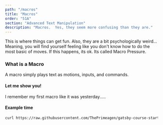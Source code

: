 ```yaml
---
path: "/macros"
title: "Macros"
order: "51A"
section: "Advanced Text Manipulation"
description: "Macros.  Yes, they seem more confusing than they are."
---
```


This is where things can get fun.  Also, they are a bit psychologically
weird...  Meaning, you will find yourself feeling like you don't know how to do
the most basic of moves.  If this happens, its ok.  Its called Macro Pressure.

### What is a Macro
A macro simply plays text as motions, inputs, and commands.

#### Let me show you!
I remember my first macro like it was yesterday.....

#### Example time
```bash
curl https://raw.githubusercontent.com/ThePrimeagen/gatsby-course-starter/master/course-website/lessons/exercise-4-macros.md > exercise.md && vim exercise.md
```
